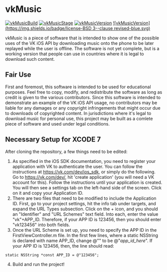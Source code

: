 # vkMusic
[![vkMusicBuild](https://img.shields.io/badge/build-passing-brightgreen.svg)]()
[![vkMusicStage](https://img.shields.io/badge/stage-beta-orange.svg)]()
[![vkMusicVersion](https://img.shields.io/badge/release-v1.0.1-blue.svg)]()
[![vkMusicVersion](https://img.shields.io/badge/license-BSD 3--clause revised-blue.svg)]()

vkMusic is a piece of software that is intended to show one of the possible uses of the VK iOS API by downloading music onto the phone to be later replayed
while the user is offline. The software is not yet complete, but is a working version that people can use in countries where it is legal
to download such content.

## Fair Use
First and foremost, this software is intended to be used for educational purposes. Feel free to copy, modify, and redistribute the
software as long as credit is given to the various contributors. Since this software is intended to demonstrate an example of the VK
iOS API usage, no contributors may be liable for any damages or any copyright infringements that might occur due to downloads of 
copyrighted content. In jurisdictions where it's legal to download music for personal use, this project may be built as a comlete piece
of software and used under legal conditions.

## Necessary Setup for XCODE 7
After cloning the repository, a few things need to be edited:
  1. As specified in the iOS SDK documentation, you need to register your application with VK to authenticate the user. You can follow
  the instructions at https://vk.com/dev/ios_sdk, or simply do the following. Go to https://vk.com/dev/, hit 'create application' (you will
  need a VK account for this). Follow the instructions until your application is created. You will then see a settings tab on the left-hand
  side of the screen. Click on it and copy your Application ID.
  2. There are two files that need to be modified to include the Application ID. First, go to your project settings, hit the info tab under
  targets, and expand the URL Types subsection. Click on the + icon, and you should an "Identifier" and "URL Schemes" text field. Into each,
  enter the value "vk"+APP_ID. Therefore, if your APP ID is 123456, then you should enter "vk123456" into both fields.
  3. Once the URL Scheme is set up, you need to specify the APP ID in the FirstViewController.m file. In the first few lines, where a static
  NSString is declared with name APP_ID, change @"" to be @"*app_id_here*". If your APP ID is 123456, then, the line should read:
    
    static NSString *const APP_ID = @"123456";
    
  4. Build and run the project!
